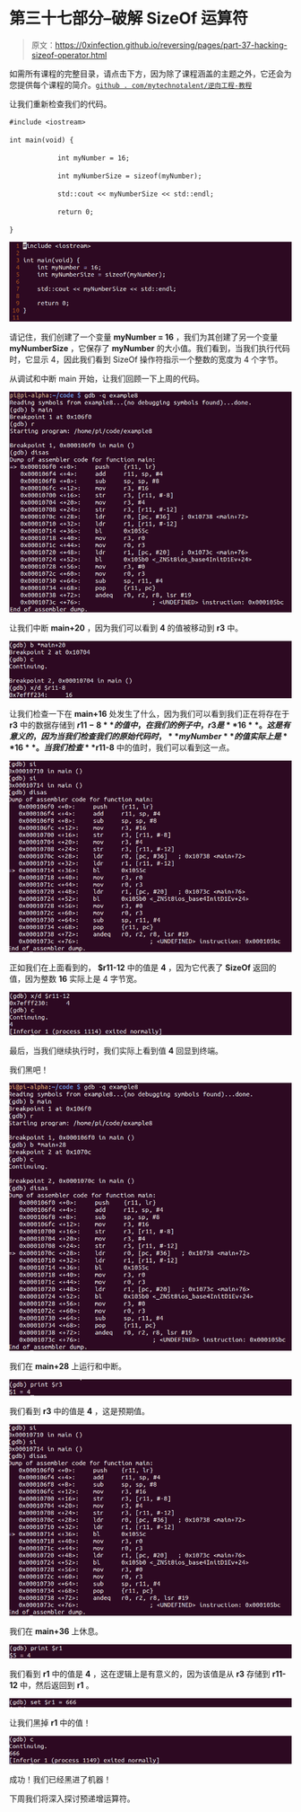 # 第三十七部分–破解 SizeOf 运算符

> 原文：<https://0xinfection.github.io/reversing/pages/part-37-hacking-sizeof-operator.html>

如需所有课程的完整目录，请点击下方，因为除了课程涵盖的主题之外，它还会为您提供每个课程的简介。[`github . com/mytechnotalent/逆向工程-教程`](https://github.com/mytechnotalent/Reverse-Engineering-Tutorial)

让我们重新检查我们的代码。

```
#include <iostream>

int main(void) {

            int myNumber = 16;

            int myNumberSize = sizeof(myNumber);

            std::cout << myNumberSize << std::endl;

            return 0;

}

```

![](img/1efad7ade45ac472edd5b28af3f2b37d.png)

请记住，我们创建了一个变量 **myNumber = 16** ，我们为其创建了另一个变量 **myNumberSize** ，它保存了 **myNumber** 的大小值。我们看到，当我们执行代码时，它显示 4，因此我们看到 SizeOf 操作符指示一个整数的宽度为 4 个字节。

从调试和中断 main 开始，让我们回顾一下上周的代码。

![](img/e03c299d096c34fb159cc46e8062f4d8.png)

让我们中断 **main+20** ，因为我们可以看到 **4** 的值被移动到 **r3** 中。

![](img/c6ab284a8ffad170a46e704562eb98a4.png)

让我们检查一下在 **main+16** 处发生了什么，因为我们可以看到我们正在将存在于 **r3** 中的数据存储到 **$r11-8** 的值中，在我们的例子中，r3 是 **16** 。这是有意义的，因为当我们检查我们的原始代码时， **myNumber** 的值实际上是 **16** 。当我们检查 **$r11-8** 中的值时，我们可以看到这一点。

![](img/a7ed5a1f56091127ef99a0f9598a0368.png)

正如我们在上面看到的， **$r11-12** 中的值是 **4** ，因为它代表了 **SizeOf** 返回的值，因为整数 **16** 实际上是 4 字节宽。

![](img/94cc55b23a1844e4625faeeb7ef2e775.png)

最后，当我们继续执行时，我们实际上看到值 **4** 回显到终端。

我们黑吧！

![](img/6eb5fa93e2ccfe86a3c7a370ab2826bb.png)

我们在 **main+28** 上运行和中断。

![](img/b7e7482b3785d00cb919075f4eb3d054.png)

我们看到 **r3** 中的值是 **4** ，这是预期值。

![](img/6f49b4c6d519332e4d3c52e219c2855c.png)

我们在 **main+36** 上休息。

![](img/ceed6c7c7efc6ba8d9925478b3d5f06d.png)

我们看到 **r1** 中的值是 **4** ，这在逻辑上是有意义的，因为该值是从 **r3** 存储到 **r11-12** 中，然后返回到 **r1** 。

![](img/12997ff7a36a97944600f270ecaee3e1.png)

让我们黑掉 **r1** 中的值！

![](img/931b907c4b09209b99a2579f6bf26896.png)

成功！我们已经黑进了机器！

下周我们将深入探讨预递增运算符。